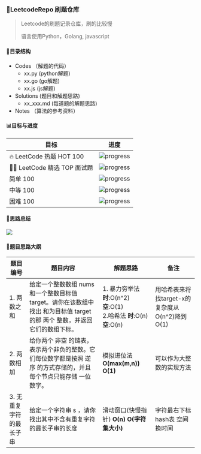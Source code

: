 ### :city_sunrise:LeetcodeRepo 刷题仓库

> Leetcode的刷题记录仓库，刷的比较慢
>
> 语言使用Python，Golang,  javascript

#### :evergreen_tree:目录结构

- Codes （解题的代码）
  - xx.py   (python解题)
  - xx.go   (go解题)
  - xx.js     (js解题)
- Solutions (题目和解题思路)
  - xx_xxx.md (每道题的解题思路)
- Notes （算法的参考资料）

#### :bar_chart:目标与进度

| 目标                        | 进度                                                |
| --------------------------- | --------------------------------------------------- |
| 🔥 LeetCode 热题 HOT 100     | ![progress](https://progress-bar.dev/3/ "progress") |
| 👨‍💻 LeetCode 精选 TOP 面试题 | ![progress](https://progress-bar.dev/3/ "progress") |
| 简单 100                    | ![progress](https://progress-bar.dev/1/ "progress") |
| 中等 100                    | ![progress](https://progress-bar.dev/2/ "progress") |
| 困难 100                    | ![progress](https://progress-bar.dev/0/ "progress") |



#### :rainbow:思路总结

![](http://processon.com/chart_image/60a47231f346fb1df4240b29.png)

#### :rocket:题目思路大纲

| 题目编号|题目内容 | 解题思路 | 备注 |
| ------ |---------|-------- | ---- |
|   1. 两数之和    |   给定一个整数数组 nums 和一个整数目标值 target。请你在该数组中找出 和为目标值 target  的那 两个 整数，并返回它们的数组下标。      | 1. 暴力穷举法 **时**:O(n^2) **空**:O(1) <br> 2.哈希法 **时**:O(n) **空**:O(n)      |   用哈希表来将找target-x的复杂度从O(n^2)降到O(1)    |
| 2. 两数相加 |  给你两个 非空 的链表，表示两个非负的整数。它们每位数字都是按照 逆序 的方式存储的，并且每个节点只能存储 一位 数字。| 模拟进位法 **O(max(m,n))** **O(1)** |可以作为大整数的实现方法|
|3. 无重复字符的最长子串|给定一个字符串 s ，请你找出其中不含有重复字符的最长子串的长度|滑动窗口(快慢指针) **O(n)** **O(字符集大小)**| 字符最右下标hash表 空间换时间|


